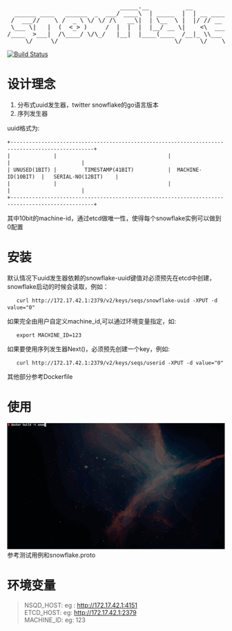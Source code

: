 <pre>
                               _____.__          __           
  ______ ____   ______  _  ___/ ____\  | _____  |  | __ ____  
 /  ___//    \ /  _ \ \/ \/ /\   __\|  | \__  \ |  |/ // __ \ 
 \___ \|   |  (  <_> )     /  |  |  |  |__/ __ \|    <\  ___/ 
/____  >___|  /\____/ \/\_/   |__|  |____(____  /__|_ \\___  >
     \/     \/                                \/     \/    \/ 
</pre>
[![Build Status](https://travis-ci.org/gonet2/snowflake.svg?branch=master)](https://travis-ci.org/gonet2/snowflake)

# 设计理念
1. 分布式uuid发生器，twitter snowflake的go语言版本      
2. 序列发生器        


uuid格式为:

    +-------------------------------------------------------------------------------------------------+
    |              |                                    |                     |                       |
    | UNUSED(1BIT) |         TIMESTAMP(41BIT)           |  MACHINE-ID(10BIT)  |   SERIAL-NO(12BIT)    |
    |              |                                    |                     |                       |
    +-------------------------------------------------------------------------------------------------+



            

其中10bit的machine-id，通过etcd做唯一性，使得每个snowflake实例可以做到0配置        

# 安装 
默认情况下uuid发生器依赖的snowflake-uuid键值对必须预先在etcd中创建，snowflake启动的时候会读取，例如： 

       curl http://172.17.42.1:2379/v2/keys/seqs/snowflake-uuid -XPUT -d value="0"          

如果完全由用户自定义machine_id,可以通过环境变量指定，如:

       export MACHINE_ID=123

如果要使用序列发生器Next()，必须预先创建一个key，例如:       

       curl http://172.17.42.1:2379/v2/keys/seqs/userid -XPUT -d value="0"          
 
其他部分参考Dockerfile         

# 使用
![snowflake](snowflake.gif)
参考测试用例和snowflake.proto          

# 环境变量
> NSQD_HOST: eg : http://172.17.42.1:4151          
> ETCD_HOST: eg: http://172.17.42.1:2379       
> MACHINE_ID: eg: 123
